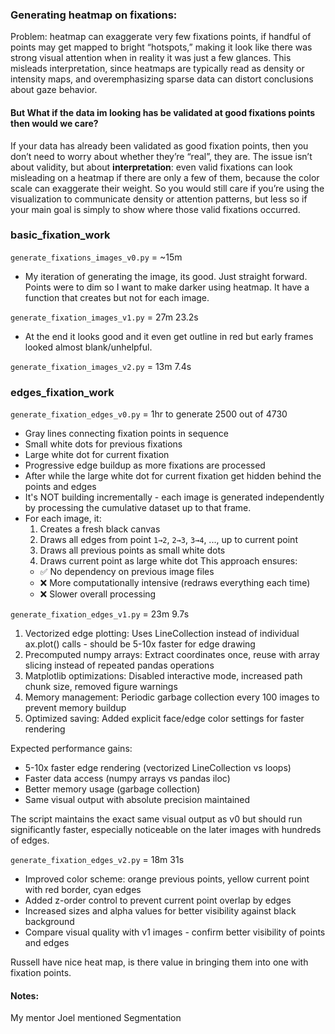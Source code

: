 
### Generating heatmap on fixations:

Problem: heatmap can exaggerate very few fixations points, if handful of points may get mapped to bright “hotspots,” making it look like there was strong visual attention when in reality it was just a few glances. This misleads interpretation, since heatmaps are typically read as density or intensity maps, and overemphasizing sparse data can distort conclusions about gaze behavior.

#### But What if the data im looking has be validated at good fixations points then would we care?

If your data has already been validated as good fixation points, then you don’t need to worry about whether they’re “real”, they are. The issue isn’t about validity, but about **interpretation**: even valid fixations can look misleading on a heatmap if there are only a few of them, because the color scale can exaggerate their weight. So you would still care if you’re using the visualization to communicate density or attention patterns, but less so if your main goal is simply to show where those valid fixations occurred.

### basic_fixation_work

`generate_fixations_images_v0.py` = ~15m
- My iteration of generating the image, its good. Just straight forward. Points were to dim so I want to make darker using heatmap. It have a function that creates but not for each image.


`generate_fixation_images_v1.py` = 27m 23.2s
- At the end it looks good and it even get outline in red but early frames looked almost blank/unhelpful.

`generate_fixation_images_v2.py` = 13m 7.4s

### edges_fixation_work

`generate_fixation_edges_v0.py` = 1hr to generate 2500 out of 4730

- Gray lines connecting fixation points in sequence
- Small white dots for previous fixations
- Large white dot for current fixation
- Progressive edge buildup as more fixations are processed
- After while the large white dot for current fixation get hidden behind the points and edges
- It's NOT building incrementally - each image is generated independently by processing the cumulative dataset up to that frame.
- For each image, it:
  1. Creates a fresh black canvas
  2. Draws all edges from point `1→2`, `2→3`, `3→4`, ..., up to current point
  3. Draws all previous points as small white dots
  4. Draws current point as large white dot
  This approach ensures:
  - ✅ No dependency on previous image files
  - ❌ More computationally intensive (redraws everything each time)
  - ❌ Slower overall processing

`generate_fixation_edges_v1.py` = 23m 9.7s

  1. Vectorized edge plotting: Uses LineCollection instead of individual ax.plot() calls - should be 5-10x faster for edge drawing    
  2. Precomputed numpy arrays: Extract coordinates once, reuse with array slicing instead of repeated pandas operations
  3. Matplotlib optimizations: Disabled interactive mode, increased path chunk size, removed figure warnings
  4. Memory management: Periodic garbage collection every 100 images to prevent memory buildup
  5. Optimized saving: Added explicit face/edge color settings for faster rendering

  Expected performance gains:
  - 5-10x faster edge rendering (vectorized LineCollection vs loops)
  - Faster data access (numpy arrays vs pandas iloc)
  - Better memory usage (garbage collection)
  - Same visual output with absolute precision maintained

  The script maintains the exact same visual output as v0 but should run significantly faster, especially noticeable on the later images with hundreds of edges.

`generate_fixation_edges_v2.py` = 18m 31s
- Improved color scheme: orange previous points, yellow current point with red border, cyan edges
- Added z-order control to prevent current point overlap by edges
- Increased sizes and alpha values for better visibility against black background
- Compare visual quality with v1 images - confirm better visibility of points and edges
 
Russell have nice heat map, is there value in bringing them into one with fixation points.

#### Notes:

My mentor Joel mentioned Segmentation